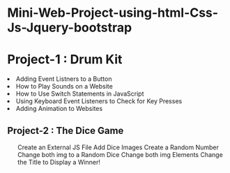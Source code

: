 # Mini-Web-Project-using-html-Css-Js-Jquery-bootstrap


<h1> Project-1 :  Drum Kit </h1>
<li>Adding Event Listners to a Button </li>
<li>How to Play Sounds on a Website </li>
<li>How to Use Switch Statements in JavaScript </li>
<li>Using Keyboard Event Listeners to Check for Key Presses </li>
<li>Adding Animation to Websites</li>


<h2>Project-2 : The Dice Game</h2>
<ul>
Create an External JS File
Add Dice Images
Create a Random Number
Change both img to a Random Dice
Change both img Elements
Change the Title to Display a Winner!
<ul>
